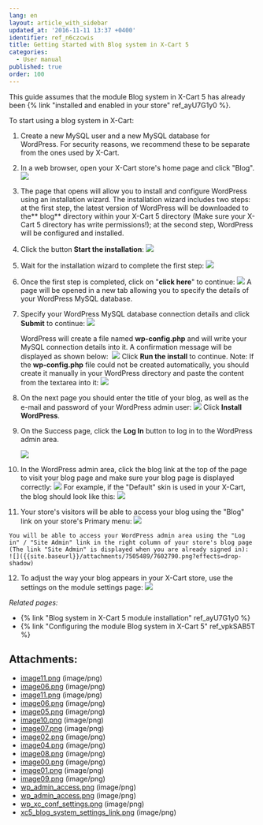 ```yaml
---
lang: en
layout: article_with_sidebar
updated_at: '2016-11-11 13:37 +0400'
identifier: ref_n6czcwis
title: Getting started with Blog system in X-Cart 5
categories:
  - User manual
published: true
order: 100
---
```



This guide assumes that the module Blog system in X-Cart 5 has already been {% link "installed and enabled in your store" ref_ayU7G1y0 %}.

To start using a blog system in X-Cart:

1.  Create a new MySQL user and a new MySQL database for WordPress. For security reasons, we recommend these to be separate from the ones used by X-Cart.
2.  In a web browser, open your X-Cart store's home page and click "Blog".
    ![]({{site.baseurl}}/attachments/7505489/7602727.png?effects=drop-shadow)

3.  The page that opens will allow you to install and configure WordPress using an installation wizard. The installation wizard includes two steps: at the first step, the latest version of WordPress will be downloaded to the** blog** directory within your X-Cart 5 directory (Make sure your X-Cart 5 directory has write permissions!); at the second step, WordPress will be configured and installed.
4.  Click the button **Start the installation**:
    ![]({{site.baseurl}}/attachments/7505489/7602728.png?effects=drop-shadow)
5.  Wait for the installation wizard to complete the first step:
    ![]({{site.baseurl}}/attachments/7505489/7602731.png?effects=drop-shadow)
6.  Once the first step is completed, click on "**click here**" to continue:
    ![]({{site.baseurl}}/attachments/7505489/7602732.png?effects=drop-shadow)
    A page will be opened in a new tab allowing you to specify the details of your WordPress MySQL database.
7.  Specify your WordPress MySQL database connection details and click **Submit** to continue:
    ![]({{site.baseurl}}/attachments/7505489/7602733.png?effects=drop-shadow)

    WordPress will create a file named **wp-config.php** and will write your MySQL connection details into it. A confirmation message will be displayed as shown below: 
    ![]({{site.baseurl}}/attachments/7505489/7602734.png?effects=drop-shadow)
    Click **Run the install** to continue.
    Note: If the **wp-config.php** file could not be created automatically, you should create it manually in your WordPress directory and paste the content from the textarea into it:
    ![]({{site.baseurl}}/attachments/7505489/7602735.png?effects=drop-shadow)

8.  On the next page you should enter the title of your blog, as well as the e-mail and password of your WordPress admin user:
    ![]({{site.baseurl}}/attachments/7505489/7602736.png?effects=drop-shadow)
    Click **Install WordPress**.
9.  On the Success page, click the **Log In** button to log in to the WordPress admin area.

    ![]({{site.baseurl}}/attachments/7505489/7602737.png?effects=drop-shadow)

10.  In the WordPress admin area, click the blog link at the top of the page to visit your blog page and make sure your blog page is displayed correctly:
    ![]({{site.baseurl}}/attachments/7505489/7602738.png?effects=drop-shadow)
    For example, if the "Default" skin is used in your X-Cart, the blog should look like this:
    ![]({{site.baseurl}}/attachments/7505489/7602739.png?effects=drop-shadow)

11.  Your store's visitors will be able to access your blog using the "Blog" link on your store's Primary menu:
    ![]({{site.baseurl}}/attachments/7505489/7602727.png?effects=drop-shadow)

    You will be able to access your WordPress admin area using the "Log in" / "Site Admin" link in the right column of your store's blog page (The link "Site Admin" is displayed when you are already signed in):
    ![]({{site.baseurl}}/attachments/7505489/7602790.png?effects=drop-shadow)
12.  To adjust the way your blog appears in your X-Cart store, use the settings on the module settings page:
    ![]({{site.baseurl}}/attachments/7505489/8719388.png?effects=drop-shadow)

_Related pages:_

*   {% link "Blog system in X-Cart 5 module installation" ref_ayU7G1y0 %}
*   {% link "Configuring the module Blog system in X-Cart 5" ref_vpkSAB5T %}

## Attachments:

* [image11.png]({{site.baseurl}}/attachments/7505489/7602729.png) (image/png)
* [image06.png]({{site.baseurl}}/attachments/7505489/7602730.png) (image/png)
* [image11.png]({{site.baseurl}}/attachments/7505489/7602727.png) (image/png)
* [image06.png]({{site.baseurl}}/attachments/7505489/7602728.png) (image/png)
* [image05.png]({{site.baseurl}}/attachments/7505489/7602731.png) (image/png)
* [image10.png]({{site.baseurl}}/attachments/7505489/7602732.png) (image/png)
* [image07.png]({{site.baseurl}}/attachments/7505489/7602733.png) (image/png)
* [image02.png]({{site.baseurl}}/attachments/7505489/7602734.png) (image/png)
* [image04.png]({{site.baseurl}}/attachments/7505489/7602735.png) (image/png)
* [image08.png]({{site.baseurl}}/attachments/7505489/7602736.png) (image/png)
* [image00.png]({{site.baseurl}}/attachments/7505489/7602737.png) (image/png)
* [image01.png]({{site.baseurl}}/attachments/7505489/7602738.png) (image/png)
* [image09.png]({{site.baseurl}}/attachments/7505489/7602739.png) (image/png)
* [wp_admin_access.png]({{site.baseurl}}/attachments/7505489/7602791.png) (image/png)
* [wp_admin_access.png]({{site.baseurl}}/attachments/7505489/7602790.png) (image/png)
* [wp_xc_conf_settings.png]({{site.baseurl}}/attachments/7505489/7602792.png) (image/png)
* [xc5_blog_system_settings_link.png]({{site.baseurl}}/attachments/7505489/8719388.png) (image/png)
